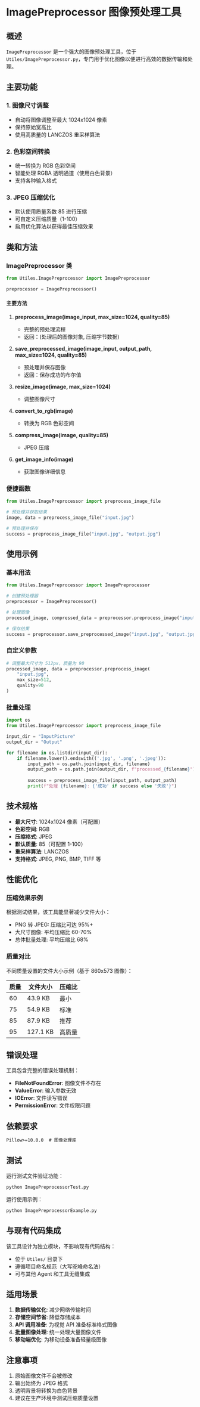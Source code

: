 # ImagePreprocessor 图像预处理工具

## 概述

`ImagePreprocessor` 是一个强大的图像预处理工具，位于 `Utiles/ImagePreprocessor.py`，专门用于优化图像以便进行高效的数据传输和处理。

## 主要功能

### 1. 图像尺寸调整
- 自动将图像调整至最大 1024x1024 像素
- 保持原始宽高比
- 使用高质量的 LANCZOS 重采样算法

### 2. 色彩空间转换
- 统一转换为 RGB 色彩空间
- 智能处理 RGBA 透明通道（使用白色背景）
- 支持各种输入格式

### 3. JPEG 压缩优化
- 默认使用质量系数 85 进行压缩
- 可自定义压缩质量（1-100）
- 启用优化算法以获得最佳压缩效果

## 类和方法

### ImagePreprocessor 类

```python
from Utiles.ImagePreprocessor import ImagePreprocessor

preprocessor = ImagePreprocessor()
```

#### 主要方法

1. **preprocess_image(image_input, max_size=1024, quality=85)**
   - 完整的预处理流程
   - 返回：(处理后的图像对象, 压缩字节数据)

2. **save_preprocessed_image(image_input, output_path, max_size=1024, quality=85)**
   - 预处理并保存图像
   - 返回：保存成功的布尔值

3. **resize_image(image, max_size=1024)**
   - 调整图像尺寸

4. **convert_to_rgb(image)**
   - 转换为 RGB 色彩空间

5. **compress_image(image, quality=85)**
   - JPEG 压缩

6. **get_image_info(image)**
   - 获取图像详细信息

### 便捷函数

```python
from Utiles.ImagePreprocessor import preprocess_image_file

# 预处理并获取结果
image, data = preprocess_image_file("input.jpg")

# 预处理并保存
success = preprocess_image_file("input.jpg", "output.jpg")
```

## 使用示例

### 基本用法

```python
from Utiles.ImagePreprocessor import ImagePreprocessor

# 创建预处理器
preprocessor = ImagePreprocessor()

# 处理图像
processed_image, compressed_data = preprocessor.preprocess_image("input.jpg")

# 保存结果
success = preprocessor.save_preprocessed_image("input.jpg", "output.jpg")
```

### 自定义参数

```python
# 调整最大尺寸为 512px，质量为 90
processed_image, data = preprocessor.preprocess_image(
    "input.jpg", 
    max_size=512, 
    quality=90
)
```

### 批量处理

```python
import os
from Utiles.ImagePreprocessor import preprocess_image_file

input_dir = "InputPicture"
output_dir = "Output"

for filename in os.listdir(input_dir):
    if filename.lower().endswith(('.jpg', '.png', '.jpeg')):
        input_path = os.path.join(input_dir, filename)
        output_path = os.path.join(output_dir, f"processed_{filename}")
        
        success = preprocess_image_file(input_path, output_path)
        print(f"处理 {filename}: {'成功' if success else '失败'}")
```

## 技术规格

- **最大尺寸**: 1024x1024 像素（可配置）
- **色彩空间**: RGB
- **压缩格式**: JPEG
- **默认质量**: 85（可配置 1-100）
- **重采样算法**: LANCZOS
- **支持格式**: JPEG, PNG, BMP, TIFF 等

## 性能优化

### 压缩效果示例
根据测试结果，该工具能显著减少文件大小：

- PNG 转 JPEG: 压缩比可达 95%+
- 大尺寸图像: 平均压缩比 60-70%
- 总体批量处理: 平均压缩比 68%

### 质量对比
不同质量设置的文件大小示例（基于 860x573 图像）：

| 质量 | 文件大小 | 压缩比 |
|------|----------|--------|
| 60   | 43.9 KB  | 最小   |
| 75   | 54.9 KB  | 标准   |
| 85   | 87.9 KB  | 推荐   |
| 95   | 127.1 KB | 高质量 |

## 错误处理

工具包含完整的错误处理机制：

- **FileNotFoundError**: 图像文件不存在
- **ValueError**: 输入参数无效
- **IOError**: 文件读写错误
- **PermissionError**: 文件权限问题

## 依赖要求

```txt
Pillow>=10.0.0  # 图像处理库
```

## 测试

运行测试文件验证功能：

```bash
python ImagePreprocessorTest.py
```

运行使用示例：

```bash
python ImagePreprocessorExample.py
```

## 与现有代码集成

该工具设计为独立模块，不影响现有代码结构：

- 位于 `Utiles/` 目录下
- 遵循项目命名规范（大写驼峰命名法）
- 可与其他 Agent 和工具无缝集成

## 适用场景

1. **数据传输优化**: 减少网络传输时间
2. **存储空间节省**: 降低存储成本
3. **API 调用准备**: 为视觉 API 准备标准格式图像
4. **批量图像处理**: 统一处理大量图像文件
5. **移动端优化**: 为移动设备准备轻量级图像

## 注意事项

1. 原始图像文件不会被修改
2. 输出始终为 JPEG 格式
3. 透明背景将转换为白色背景
4. 建议在生产环境中测试压缩质量设置
